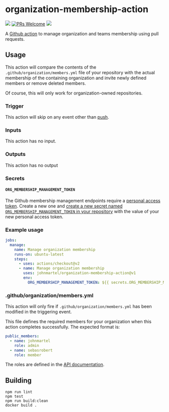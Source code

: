 # organization-membership-action

[![](https://github.com/johnmartel/organization-membership-action/workflows/Build%20and%20test/badge.svg)](https://github.com/johnmartel/organization-membership-action/actions?query=workflow%3A%22Build+and+test%22)
[![PRs Welcome](https://img.shields.io/badge/PRs-welcome-brightgreen.svg?style=flat-square)](http://makeapullrequest.com)
[![](https://api.dependabot.com/badges/status?host=github&repo=johnmartel/organization-membership-action)](https://dependabot.com)

A [Github action](https://github.com/features/actions) to manage organization and teams membership using pull requests.


## Usage

This action will compare the contents of the `.github/organization/members.yml` file of your repository with the actual
membership of the containing organization and invite newly defined members or remove deleted members.

Of course, this will only work for organization-owned repositories.

### Trigger

This action will skip on any event other than [push](https://help.github.com/en/actions/reference/events-that-trigger-workflows#push-event-push).

### Inputs

This action has no input.

### Outputs

This action has no output

### Secrets

#### `ORG_MEMBERSHIP_MANAGEMENT_TOKEN`
The Github membership management endpoints require a [personal access token](https://help.github.com/en/articles/creating-a-personal-access-token-for-the-command-line).
Create a new one and [create a new secret named `ORG_MEMBERSHIP_MANAGEMENT_TOKEN` in your repository](https://help.github.com/en/github/automating-your-workflow-with-github-actions/creating-and-using-encrypted-secrets)
with the value of your new personal access token.

### Example usage

```yaml
jobs:
  manage:
    name: Manage organization membership
    runs-on: ubuntu-latest
    steps:
      - uses: actions/checkout@v2
      - name: Manage organization membership
        uses: johnmartel/organization-membership-action@v1
        env:
          ORG_MEMBERSHIP_MANAGEMENT_TOKEN: ${{ secrets.ORG_MEMBERSHIP_MANAGEMENT_TOKEN }}
```

### .github/organization/members.yml

This action will only fire if `.github/organization/members.yml` has been modified in the triggering event.

This file defines the required members for your organization when this action completes successfully. The expected
format is:

```yaml
public_members:
  - name: johnmartel
    role: admin
  - name: sebasrobert
    role: member
```

The roles are defined in the [API documentation](https://developer.github.com/v3/orgs/members/#parameters-1).

## Building

```shell script
npm run lint
npm test
npm run build:clean
docker build .
```
